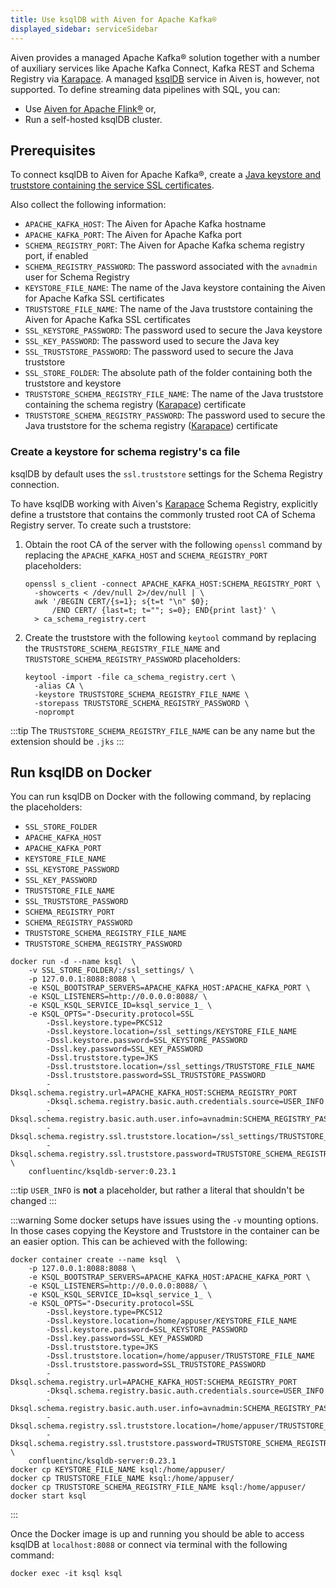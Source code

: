 ```yaml
---
title: Use ksqlDB with Aiven for Apache Kafka®
displayed_sidebar: serviceSidebar
---
```


Aiven provides a managed Apache Kafka® solution together with a number of auxiliary services like Apache Kafka Connect, Kafka REST and Schema Registry via [Karapace](https://github.com/aiven/karapace).
A managed
[ksqlDB](https://ksqldb.io/) service in Aiven is, however, not
supported. To define streaming data pipelines with SQL, you
can:

-   Use [Aiven for Apache
    Flink®](/docs/products/flink) or,
-   Run a self-hosted ksqlDB cluster.

## Prerequisites

To connect ksqlDB to Aiven for Apache Kafka®, create a
[Java keystore and truststore containing the service SSL certificates](keystore-truststore).

Also collect the following information:

-   `APACHE_KAFKA_HOST`: The Aiven for Apache Kafka hostname
-   `APACHE_KAFKA_PORT`: The Aiven for Apache Kafka port
-   `SCHEMA_REGISTRY_PORT`: The Aiven for Apache Kafka schema registry
    port, if enabled
-   `SCHEMA_REGISTRY_PASSWORD`: The password associated with the
    `avnadmin` user for Schema Registry
-   `KEYSTORE_FILE_NAME`: The name of the Java keystore containing the
    Aiven for Apache Kafka SSL certificates
-   `TRUSTSTORE_FILE_NAME`: The name of the Java truststore containing
    the Aiven for Apache Kafka SSL certificates
-   `SSL_KEYSTORE_PASSWORD`: The password used to secure the Java
    keystore
-   `SSL_KEY_PASSWORD`: The password used to secure the Java key
-   `SSL_TRUSTSTORE_PASSWORD`: The password used to secure the Java
    truststore
-   `SSL_STORE_FOLDER`: The absolute path of the folder containing both
    the truststore and keystore
-   `TRUSTSTORE_SCHEMA_REGISTRY_FILE_NAME`: The name of the Java
    truststore containing the schema registry
    ([Karapace](https://karapace.io/)) certificate
-   `TRUSTSTORE_SCHEMA_REGISTRY_PASSWORD`: The password used to secure
    the Java truststore for the schema registry
    ([Karapace](https://karapace.io/)) certificate

### Create a keystore for schema registry's ca file

ksqlDB by default uses the `ssl.truststore` settings for the Schema
Registry connection.

To have ksqlDB working with Aiven's [Karapace](https://karapace.io/)
Schema Registry, explicitly define a truststore that contains
the commonly trusted root CA of Schema Registry server. To create such a
truststore:

1.  Obtain the root CA of the server with the following `openssl`
    command by replacing the `APACHE_KAFKA_HOST` and
    `SCHEMA_REGISTRY_PORT` placeholders:

    ```
    openssl s_client -connect APACHE_KAFKA_HOST:SCHEMA_REGISTRY_PORT \
      -showcerts < /dev/null 2>/dev/null | \
      awk '/BEGIN CERT/{s=1}; s{t=t "\n" $0};
          /END CERT/ {last=t; t=""; s=0}; END{print last}' \
      > ca_schema_registry.cert
    ```

1.  Create the truststore with the following `keytool` command by
    replacing the `TRUSTSTORE_SCHEMA_REGISTRY_FILE_NAME` and
    `TRUSTSTORE_SCHEMA_REGISTRY_PASSWORD` placeholders:

    ```
    keytool -import -file ca_schema_registry.cert \
      -alias CA \
      -keystore TRUSTSTORE_SCHEMA_REGISTRY_FILE_NAME \
      -storepass TRUSTSTORE_SCHEMA_REGISTRY_PASSWORD \
      -noprompt
    ```

:::tip
The `TRUSTSTORE_SCHEMA_REGISTRY_FILE_NAME` can be any name but the
extension should be `.jks`
:::

## Run ksqlDB on Docker

You can run ksqlDB on Docker with the following command, by replacing
the placeholders:

-   `SSL_STORE_FOLDER`
-   `APACHE_KAFKA_HOST`
-   `APACHE_KAFKA_PORT`
-   `KEYSTORE_FILE_NAME`
-   `SSL_KEYSTORE_PASSWORD`
-   `SSL_KEY_PASSWORD`
-   `TRUSTSTORE_FILE_NAME`
-   `SSL_TRUSTSTORE_PASSWORD`
-   `SCHEMA_REGISTRY_PORT`
-   `SCHEMA_REGISTRY_PASSWORD`
-   `TRUSTSTORE_SCHEMA_REGISTRY_FILE_NAME`
-   `TRUSTSTORE_SCHEMA_REGISTRY_PASSWORD`

```
docker run -d --name ksql  \
    -v SSL_STORE_FOLDER/:/ssl_settings/ \
    -p 127.0.0.1:8088:8088 \
    -e KSQL_BOOTSTRAP_SERVERS=APACHE_KAFKA_HOST:APACHE_KAFKA_PORT \
    -e KSQL_LISTENERS=http://0.0.0.0:8088/ \
    -e KSQL_KSQL_SERVICE_ID=ksql_service_1_ \
    -e KSQL_OPTS="-Dsecurity.protocol=SSL
        -Dssl.keystore.type=PKCS12
        -Dssl.keystore.location=/ssl_settings/KEYSTORE_FILE_NAME
        -Dssl.keystore.password=SSL_KEYSTORE_PASSWORD
        -Dssl.key.password=SSL_KEY_PASSWORD
        -Dssl.truststore.type=JKS
        -Dssl.truststore.location=/ssl_settings/TRUSTSTORE_FILE_NAME
        -Dssl.truststore.password=SSL_TRUSTSTORE_PASSWORD
        -Dksql.schema.registry.url=APACHE_KAFKA_HOST:SCHEMA_REGISTRY_PORT
        -Dksql.schema.registry.basic.auth.credentials.source=USER_INFO
        -Dksql.schema.registry.basic.auth.user.info=avnadmin:SCHEMA_REGISTRY_PASSWORD
        -Dksql.schema.registry.ssl.truststore.location=/ssl_settings/TRUSTSTORE_SCHEMA_REGISTRY_FILE_NAME
        -Dksql.schema.registry.ssl.truststore.password=TRUSTSTORE_SCHEMA_REGISTRY_PASSWORD" \
    confluentinc/ksqldb-server:0.23.1
```

:::tip
`USER_INFO` is **not** a placeholder, but rather a literal that
shouldn't be changed
:::

:::warning
Some docker setups have issues using the `-v` mounting options. In those
cases copying the Keystore and Truststore in the container can be an
easier option. This can be achieved with the following:

```
docker container create --name ksql  \
    -p 127.0.0.1:8088:8088 \
    -e KSQL_BOOTSTRAP_SERVERS=APACHE_KAFKA_HOST:APACHE_KAFKA_PORT \
    -e KSQL_LISTENERS=http://0.0.0.0:8088/ \
    -e KSQL_KSQL_SERVICE_ID=ksql_service_1_ \
    -e KSQL_OPTS="-Dsecurity.protocol=SSL
        -Dssl.keystore.type=PKCS12
        -Dssl.keystore.location=/home/appuser/KEYSTORE_FILE_NAME
        -Dssl.keystore.password=SSL_KEYSTORE_PASSWORD
        -Dssl.key.password=SSL_KEY_PASSWORD
        -Dssl.truststore.type=JKS
        -Dssl.truststore.location=/home/appuser/TRUSTSTORE_FILE_NAME
        -Dssl.truststore.password=SSL_TRUSTSTORE_PASSWORD
        -Dksql.schema.registry.url=APACHE_KAFKA_HOST:SCHEMA_REGISTRY_PORT
        -Dksql.schema.registry.basic.auth.credentials.source=USER_INFO
        -Dksql.schema.registry.basic.auth.user.info=avnadmin:SCHEMA_REGISTRY_PASSWORD
        -Dksql.schema.registry.ssl.truststore.location=/home/appuser/TRUSTSTORE_SCHEMA_REGISTRY_FILE_NAME
        -Dksql.schema.registry.ssl.truststore.password=TRUSTSTORE_SCHEMA_REGISTRY_PASSWORD" \
    confluentinc/ksqldb-server:0.23.1
docker cp KEYSTORE_FILE_NAME ksql:/home/appuser/
docker cp TRUSTSTORE_FILE_NAME ksql:/home/appuser/
docker cp TRUSTSTORE_SCHEMA_REGISTRY_FILE_NAME ksql:/home/appuser/
docker start ksql
```
:::

Once the Docker image is up and running you should be able to access
ksqlDB at `localhost:8088` or connect via terminal with the following
command:

```
docker exec -it ksql ksql
```
